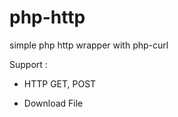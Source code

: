php-http
========

simple php http wrapper with php-curl

Support :

- HTTP GET, POST

- Download File




